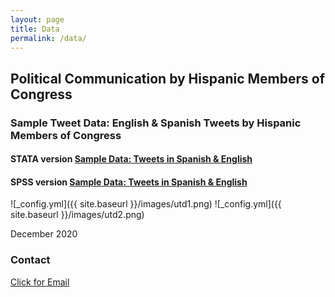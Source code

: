```yaml
---
layout: page
title: Data
permalink: /data/
---
```


## Political Communication by Hispanic Members of Congress

### Sample Tweet Data: English & Spanish Tweets by Hispanic Members of Congress

#### STATA version [Sample Data: Tweets in Spanish & English](/images/EngSpanTweets.dta)

#### SPSS version [Sample Data: Tweets in Spanish & English](/images/EngSpanTweets.sav)



![_config.yml]({{ site.baseurl }}/images/utd1.png)
![_config.yml]({{ site.baseurl }}/images/utd2.png)

December 2020

### Contact
[Click for Email](mailto:cxg172030@utdallas.edu)
